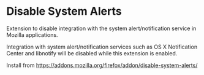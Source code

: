 # Disable System Alerts
Extension to disable integration with the system alert/notification service in Mozilla applications.

Integration with system alert/notification services such as OS X Notification Center and libnotify
will be disabled while this extension is enabled.

Install from https://addons.mozilla.org/firefox/addon/disable-system-alerts/

